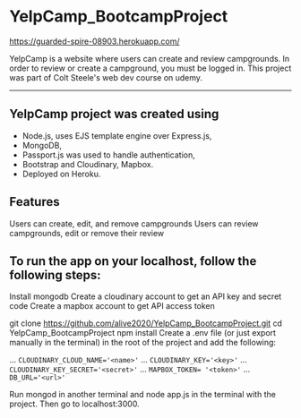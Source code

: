 # YelpCamp_BootcampProject
https://guarded-spire-08903.herokuapp.com/

YelpCamp is a website where users can create and review campgrounds. 
In order to review or create a campground, you must be logged in. 
This project was part of Colt Steele's web dev course on udemy.
___
## YelpCamp project was created using 
* Node.js, uses EJS template engine over Express.js, 
* MongoDB, 
* Passport.js was used to handle authentication,
* Bootstrap and Cloudinary, Mapbox. 
* Deployed on Heroku.

## Features
Users can create, edit, and remove campgrounds
Users can review campgrounds, edit or remove their review

## To run the app on your localhost, follow the following steps:

Install mongodb
Create a cloudinary account to get an API key and secret code
Create a mapbox account to get API access token

git clone https://github.com/alive2020/YelpCamp_BootcampProject.git
cd YelpCamp_BootcampProject
npm install
Create a .env file (or just export manually in the terminal) in the root of the project and add the following:

... `CLOUDINARY_CLOUD_NAME='<name>'`
... `CLOUDINARY_KEY='<key>'`
... `CLOUDINARY_KEY_SECRET='<secret>'`
... `MAPBOX_TOKEN= '<token>'`
... `DB_URL='<url>'`

Run mongod in another terminal and node app.js in the terminal with the project.
Then go to localhost:3000.
